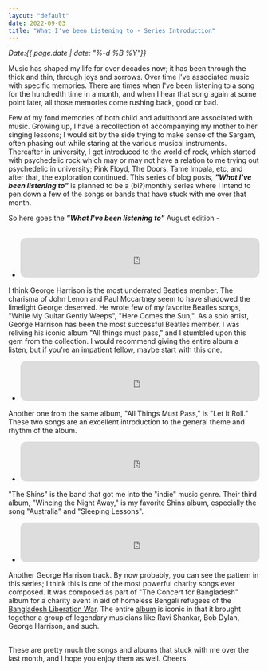 ```yaml
---
layout: "default"
date: 2022-09-03
title: "What I've been Listening to - Series Introduction"
---
```


<i>Date:{{ page.date | date: "%-d %B %Y"}}</i>

Music has shaped my life for over decades now; it has been through the thick and thin, through joys and sorrows. Over time I've associated music with specific memories. There are times when I've been listening to a song for the hundredth time in a month, and when I hear that song again at some point later, all those memories come rushing back, good or bad.

Few of my fond memories of both child and adulthood are associated with music. Growing up, I have a recollection of accompanying my mother to her singing lessons; I would sit by the side trying to make sense of the Sargam, often phasing out while staring at the various musical instruments. Thereafter in university, I got introduced to the world of rock, which started with psychedelic rock which may or may not have a relation to me trying out psychedelic in university; Pink Floyd, The Doors, Tame Impala, etc, and after that, the exploration continued. This series of blog posts, ***"What I've been listening to"*** is planned to be a (bi?)monthly series where I intend to pen down a few of the songs or bands that have stuck with me over that month.

So here goes the ***"What I've been listening to"*** August edition -
<br>
<br>


- <iframe style="border-radius:12px" src="https://open.spotify.com/embed/track/7ykaUgkdQWJLsMuOymTV2A?utm_source=generator" width="100%" height="80" frameBorder="0" allowfullscreen="" allow="autoplay; clipboard-write; encrypted-media; fullscreen; picture-in-picture"></iframe>

I think George Harrison is the most underrated Beatles member. The charisma of John Lenon and Paul Mccartney seem to have shadowed the limelight George deserved. He wrote few of my favorite Beatles songs, "While My Guitar Gently Weeps", "Here Comes the Sun,". As a solo artist, George Harrison has been the most successful Beatles member. I was reliving his iconic album "All things must pass," and I stumbled upon this gem from the collection. I would recommend giving the entire album a listen, but if you're an impatient fellow, maybe start with this one.


- <iframe style="border-radius:12px" src="https://open.spotify.com/embed/track/0sX4OzAtIubFc4s9y5KrB7?utm_source=generator" width="100%" height="80" frameBorder="0" allowfullscreen="" allow="autoplay; clipboard-write; encrypted-media; fullscreen; picture-in-picture"></iframe>

Another one from the same album, "All Things Must Pass," is "Let It Roll." These two songs are an excellent introduction to the general theme and rhythm of the album.


- <iframe style="border-radius:12px" src="https://open.spotify.com/embed/track/3Bz3lj6E9VFBk1Wj1hC8vw?utm_source=generator" width="100%" height="80" frameBorder="0" allowfullscreen="" allow="autoplay; clipboard-write; encrypted-media; fullscreen; picture-in-picture" loading="lazy"></iframe>

"The Shins" is the band that got me into the "indie" music genre. Their third album, "Wincing the Night Away," is my favorite Shins album, especially the song "Australia" and "Sleeping Lessons".

- <iframe style="border-radius:12px" src="https://open.spotify.com/embed/track/3XLeGkYI3ekR5ByhrNauEN?utm_source=generator" width="100%" height="80" frameBorder="0" allowfullscreen="" allow="autoplay; clipboard-write; encrypted-media; fullscreen; picture-in-picture" loading="lazy"></iframe>

Another George Harrison track. By now probably, you can see the pattern in this series; I think this is one of the most powerful charity songs ever composed. It was composed as part of "The Concert for Bangladesh" album for a charity event in aid of homeless Bengali refugees of the [Bangladesh Liberation War](https://en.wikipedia.org/wiki/Bangladesh_Liberation_War). The entire [album](https://www.imdb.com/title/tt0158560/) is iconic in that it brought together a group of legendary musicians like Ravi Shankar, Bob Dylan, George Harrison, and such.

<br>
These are pretty much the songs and albums that stuck with me over the last month, and I hope you enjoy them as well. Cheers.